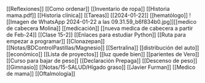 [[Reflexiones]]
[[Como ordenar]]
[[Inventario de ropa]]
[[Historia mama.pdf]]
[[Historia clínica]]
[[Tareas]]
[[2024-01-22]]
[[hematólogo]]
![[Imagen de WhatsApp 2024-01-22 a las 09.31.59_b6f834b0.jpg]][[medico de cabecera Molina]]
[[medicación]]
[[nueva medica de cabecera a partir de Feb-24]]
[[Clase 15-2]]
[[Enlaces para estudiar Python]]
[[Ruta para empezar a programar]]
[[Clonazepan]]
[[Notas/BDControlPastillas/Magnesio]]
[[Sertralina]]
[[distribución del auto]]
[[económico]]
[[Lista de proyectos]]
[[luz quede bien]]
[[parientes de Vero]]
[[Curso para bajar de peso]]
[[Declaración Prepaga]]
[[Descenso de peso]]
[[Gimnasio]]
[[Notas/15-SALUD/Hígado graso]]
[[Javier Furman]]
[[Medico de mama]]
[[Oftalmología]]
